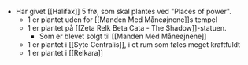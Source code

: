 - Har givet [[Halifax]] 5 frø, som skal plantes ved "Places of power".
	- 1 er plantet uden for [[Manden Med Måneøjnene]]s tempel
	- 1 er plantet på [[Zeta Relk Beta Cata - The Shadow]]-statuen.
		- Som er blevet solgt til [[Manden Med Måneøjnene]]
	- 1 er plantet i [[Syte Centralis]], i et rum som føles meget kraftfuldt
	- 1 er plantet i [[Relkara]]